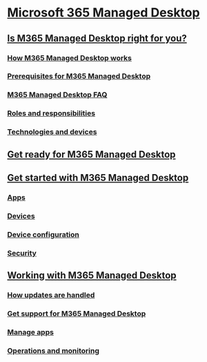 # [Microsoft 365 Managed Desktop](index.md)
## [Is M365 Managed Desktop right for you?](intro/index.md)
### [How M365 Managed Desktop works](intro/how-managed-desktop-works.md)
### [Prerequisites for M365 Managed Desktop](intro/prerequisites.md)
### [M365 Managed Desktop FAQ](intro/faq.md)
### [Roles and responsibilities](intro/roles-and-responsibilities.md)
### [Technologies and devices](intro/technologies-and-devices.md)
## [Get ready for M365 Managed Desktop](get-ready/index.md)
## [Get started with M365 Managed Desktop](get-started/index.md)
### [Apps](get-started/apps.md)
### [Devices](get-started/devices.md)
### [Device configuration](get-started/device-configuration.md)
### [Security](get-started/security.md)
## [Working with M365 Managed Desktop](working-with-managed-desktop/index.md)
### [How updates are handled](working-with-managed-desktop/updates.md)
### [Get support for M365 Managed Desktop](working-with-managed-desktop/support.md)
### [Manage apps](working-with-managed-desktop/manage-apps.md)
### [Operations and monitoring](working-with-managed-desktop/operations-and-monitoring.md)
